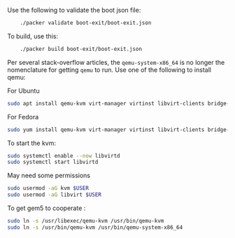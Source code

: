 Use the following to validate the boot json file:

```bash
    ./packer validate boot-exit/boot-exit.json
```

To build, use this:
```bash
    ./packer build boot-exit/boot-exit.json
```

Per several stack-overflow articles, the `qemu-system-x86_64` is no longer the nomenclature for getting `qemu` to run. Use one of the following to install qemu:

For Ubuntu
```bash
sudo apt install qemu-kvm virt-manager virtinst libvirt-clients bridge-utils libvirt-daemon-system -y
```

For Fedora
```bash
sudo yum install qemu-kvm virt-manager virtinst libvirt-clients bridge-utils libvirt-daemon-system -y
```
To start the kvm:
```bash
sudo systemctl enable --now libvirtd
sudo systemctl start libvirtd
```

May need some permissions
```bash
sudo usermod -aG kvm $USER
sudo usermod -aG libvirt $USER
```

To get gem5 to cooperate :
```bash
sudo ln -s /usr/libexec/qemu-kvm /usr/bin/qemu-kvm
sudo ln -s /usr/bin/qemu-kvm /usr/bin/qemu-system-x86_64
```
